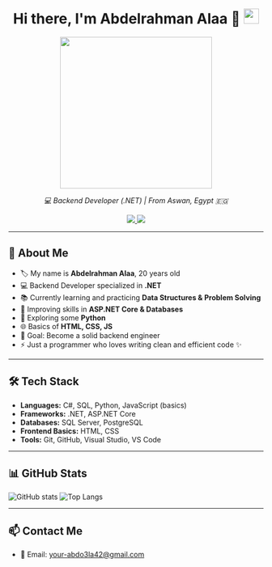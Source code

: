 <div align="center">
  <h1>
    Hi there, I'm Abdelrahman Alaa 👋
    <img src="https://user-images.githubusercontent.com/1303154/88677602-1635ba80-d120-11ea-84d8-d263ba5fc3c0.gif" height="30" />
  </h1>

  <img src="https://media.giphy.com/media/836HiJc7pgzy8iNXCn/giphy.gif" width="300" />

  <p>
    <em>💻 Backend Developer (.NET) | From Aswan, Egypt 🇪🇬</em>
  </p>

  <p>
    <a href="https://github.com/dotnexus">
      <img src="https://img.shields.io/github/followers/dotnexus?label=Follow&style=social" />
    </a>
    <a href="https://github.com/dotnexus">
      <img src="https://komarev.com/ghpvc/?username=dotnexus&color=brightgreen" />
    </a>
  </p>
</div>

---

## 🚀 About Me
- 🏷️ My name is **Abdelrahman Alaa**, 20 years old  
- 💻 Backend Developer specialized in **.NET**  
- 📚 Currently learning and practicing **Data Structures & Problem Solving**  
- 🌱 Improving skills in **ASP.NET Core & Databases**  
- 🐍 Exploring some **Python**  
- 🌐 Basics of **HTML, CSS, JS**  
- 🎯 Goal: Become a solid backend engineer  
- ⚡ Just a programmer who loves writing clean and efficient code ✨  

---

## 🛠️ Tech Stack
- **Languages:** C#, SQL, Python, JavaScript (basics)  
- **Frameworks:** .NET, ASP.NET Core  
- **Databases:** SQL Server, PostgreSQL  
- **Frontend Basics:** HTML, CSS  
- **Tools:** Git, GitHub, Visual Studio, VS Code  

---

## 📊 GitHub Stats
![GitHub stats](https://github-readme-stats.vercel.app/api?username=dotnexus&show_icons=true&theme=dark)
![Top Langs](https://github-readme-stats.vercel.app/api/top-langs/?username=dotnexus&layout=compact&theme=dark)

---

## 📫 Contact Me
- 📧 Email: your-abdo3la42@gmail.com




